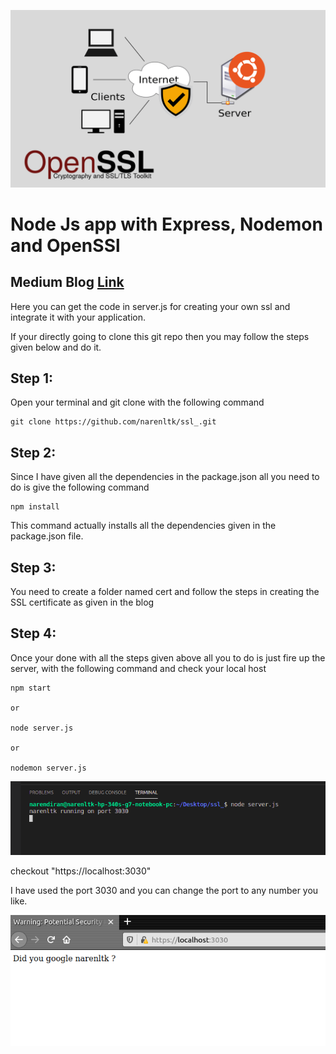 <p align="center">
  <img src="cert/openssl.png">
</p>

# Node Js app with Express, Nodemon and OpenSSl

## Medium Blog [Link](https://narenltk.medium.com/generate-ssl-certificate-using-node-js-for-web-apps-73d452ad5898)

Here you can get the code in server.js for creating your own ssl and integrate it with your application.

If your directly going to clone this git repo then you may follow the steps given below and do it. 

## Step 1:

Open your terminal and git clone with the following command

```
git clone https://github.com/narenltk/ssl_.git
```

## Step 2:

Since I have given all the dependencies in the package.json all you need to do is give the following command

```
npm install
```
This command actually installs all the dependencies given in the package.json file.

## Step 3: 

You need to create a folder named cert and follow the steps in creating the SSL certificate as given in the blog

## Step 4:

Once your done with all the steps given above all you to do is just fire up the server, with the following command and check your local host

```
npm start

or

node server.js

or 

nodemon server.js
```


<p align="center">
  <img src="cert/node_server_js.png">
</p>

checkout "https://localhost:3030"

I have used the port 3030 and you can change the port to any number you like.

<p align="center">
  <img src="cert/google_narenltk.png">
</p>
